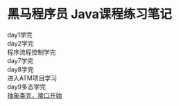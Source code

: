# 黑马程序员 Java课程练习笔记
day1学完<br>
day2学完<br>
程序流程控制学完<br>
day7学完<br>
day8学完<br>
进入ATM项目学习<br>
day9多态学完<br>
[抽象类完，接口开始](https://www.bilibili.com/video/BV1gb42177hm?p=77)
 